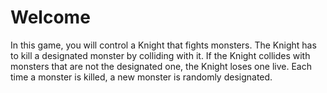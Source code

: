 # Welcome

In this game, you will control a Knight that fights monsters. The Knight has to kill a designated monster by colliding with it. 
If the Knight collides with monsters that are not the designated one, the Knight loses one live.
Each time a monster is killed, a new monster is randomly designated.

